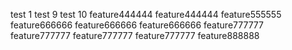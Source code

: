test 1
test 9
test 10
feature444444
feature444444
feature555555
feature666666
feature666666
feature666666
feature777777
feature777777
feature777777
feature777777
feature888888
